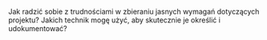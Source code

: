Jak radzić sobie z trudnościami w zbieraniu jasnych wymagań dotyczących projektu? Jakich technik mogę użyć, aby skutecznie je określić i udokumentować?
